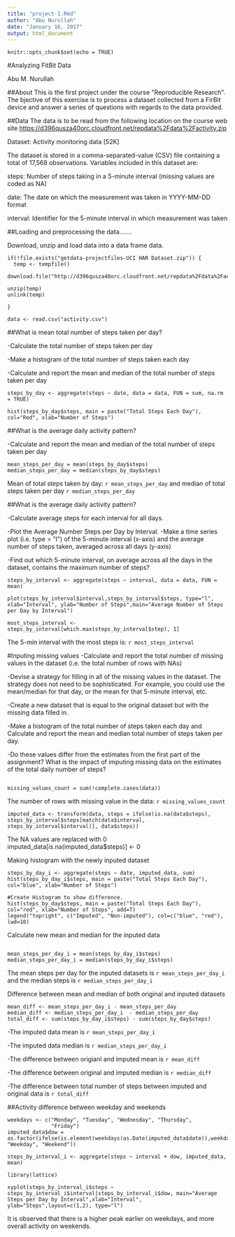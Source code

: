 ```yaml
---
title: "project-1.Rmd"
author: "Abu Nurullah"
date: "January 16, 2017"
output: html_document
---
```


```{r setup, include=FALSE}
knitr::opts_chunk$set(echo = TRUE)
```

#Analyzing FitBit Data

Abu M. Nurullah

##About
This is the first project under the course "Reproducible Research".  
The bjective of this exercise is to process a dataset collected 
from a FirBit device and answer a series of questions with regards to
the data provided.

##Data
The data is to be read from the following location on the course web site
https://d396qusza40orc.cloudfront.net/repdata%2Fdata%2Factivity.zip

Dataset: Activity monitoring data [52K]

The dataset is stored in a comma-separated-value (CSV) file containing a
total of 17,568 observations. Variables included in this dataset are:

 steps: Number of steps taking in a 5-minute interval (missing values are coded as   NA)
 
 date: The date on which the measurement was taken in YYYY-MM-DD format
 
 interval: Identifier for the 5-minute interval in which measurement was taken


##Loading and preprocessing the data.......

Download, unzip and load data into a data frame data.

```{r data,Echo = TRUE}
if(!file.exists("getdata-projectfiles-UCI HAR Dataset.zip")) {
  temp <- tempfile()
  download.file("http://d396qusza40orc.cloudfront.net/repdata%2Fdata%2Factivity.zip",temp)
        
unzip(temp)
unlink(temp)

}

data <- read.csv("activity.csv")
```
##What is mean total number of steps taken per day?

-Calculate the total number of steps taken per day

-Make a histogram of the total number of steps taken each day

-Calculate and report the mean and median of the total number of steps taken per day


```{r , Echo = TRUE}
steps_by_day <- aggregate(steps ~ date, data = data, FUN = sum, na.rm = TRUE)

hist(steps_by_day$steps, main = paste("Total Steps Each Day"), col="Red", xlab="Number of Steps")
```

##What is the average daily activity pattern?

-Calculate and report the mean and median of the total number of steps taken per day

```{r mean steps, Echo = TRUE}
mean_steps_per_day = mean(steps_by_day$steps)
median_steps_per_day = median(steps_by_day$steps)
```
Mean of total steps taken by day: `r mean_steps_per_day` and median of total steps
taken per day `r median_steps_per_day`

##What is the average daily activity pattern?

-Calculate average steps for each interval for all days.

-Plot the Average Number Steps per Day by Interval.
-Make a time series plot (i.e. type = "l") of the 5-minute interval (x-axis) 
 and the average number of steps taken, averaged across all days (y-axis)

-Find out which 5-minute interval, on average across all the days in the dataset, contains the maximum number of steps?


```{r }
steps_by_interval <- aggregate(steps ~ interval, data = data, FUN = mean)

plot(steps_by_interval$interval,steps_by_interval$steps, type="l", xlab="Interval", ylab="Number of Steps",main="Average Number of Steps per Day by Interval")

most_steps_interval <- steps_by_interval[which.max(steps_by_interval$step), 1]
```

The 5-min interval with the most steps is: `r most_steps_interval`

#Inputing missing values
-Calculate and report the total number of missing values in the dataset (i.e. the total number of rows with NAs)

-Devise a strategy for filling in all of the missing values in the dataset. The strategy does not need to be sophisticated. For example, you could use the mean/median for that day, or the mean for that 5-minute interval, etc.

-Create a new dataset that is equal to the original dataset but with the missing data filled in.

-Make a histogram of the total number of steps taken each day and Calculate and report the mean and median total number of steps taken per day. 

-Do these values differ from the estimates from the first part of the assignment? What is the impact of imputing missing data on the estimates of the total daily number of steps?

```{r }

missing_values_count = sum(!complete.cases(data))

```
The number of rows with missing value in the data: `r missing_values_count`

```{r inputed data}
imputed_data <- transform(data, steps = ifelse(is.na(data$steps), steps_by_interval$steps[match(data$interval, steps_by_interval$interval)], data$steps))
```
The NA values are replaced with 0
imputed_data[is.na(imputed_data$steps)] <- 0

Making histogram with the newly inputed dataset

```{r inputed data histogram}
steps_by_day_i <- aggregate(steps ~ date, imputed_data, sum)
hist(steps_by_day_i$steps, main = paste("Total Steps Each Day"), col="blue", xlab="Number of Steps")

#Create Histogram to show difference. 
hist(steps_by_day$steps, main = paste("Total Steps Each Day"), col="red", xlab="Number of Steps", add=T)
legend("topright", c("Imputed", "Non-imputed"), col=c("blue", "red"), lwd=10)

```

Calculate new mean and median for the inputed data

```{r inputed data mean, median}

mean_steps_per_day_i = mean(steps_by_day_i$steps)
median_steps_per_day_i = median(steps_by_day_i$steps)
```

The mean steps per day for the inputed datasets is `r mean_steps_per_day_i` and the median steps is `r median_steps_per_day_i` 

Difference between mean and median of both original and inputed datasets
```{r}
mean_diff <- mean_steps_per_day_i - mean_steps_per_day
median_diff <- median_steps_per_day_i  - median_steps_per_day
total_diff <- sum(steps_by_day_i$steps) - sum(steps_by_day$steps)

```

-The imputed data mean is `r mean_steps_per_day_i`

-The imputed data median is `r median_steps_per_day_i`

-The difference between origianl and imputed mean is `r mean_diff`

-The difference between original and imputed median is `r median_diff`

-The difference between total number of steps between imputed and original data is `r total_diff`


##Activity difference between weekday and weekends
```{r}
weekdays <- c("Monday", "Tuesday", "Wednesday", "Thursday", 
              "Friday")
imputed_data$dow = as.factor(ifelse(is.element(weekdays(as.Date(imputed_data$date)),weekdays), "Weekday", "Weekend"))

steps_by_interval_i <- aggregate(steps ~ interval + dow, imputed_data, mean)

library(lattice)

xyplot(steps_by_interval_i$steps ~ steps_by_interval_i$interval|steps_by_interval_i$dow, main="Average Steps per Day by Interval",xlab="Interval", ylab="Steps",layout=c(1,2), type="l")

```

It is observed that there is a higher peak earlier on weekdays, and more overall activity on weekends.
